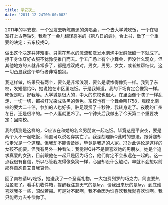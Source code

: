 ```yaml
---
title: 平安夜二
date: "2011-12-24T00:00:00Z"
---
```

2011年的平安夜，一个室友去听陈奕迅的演唱会，一个去大学城吃饭，一个在寝室打上古卷轴5，我看了一会儿翻译恶劣的《第八日的蝉》，合上书，做了一个重要的决定：去东校找Q。

做出这个决定并非难事。只需在热水的激流和洗发水泡泡中发酵酝酿一下就成了。擦干身体穿好衣服不犹豫便推门而去。学五广场上有个小舞会，但没什么观众。但其他地方的人就非常多了，都是成双成对，男女，男男，女女，或者拉帮结伙，这一切凸显我这个单行者非常狼狈。

我这样做，结果只有两个，要么是非常浪漫，要么是凄惨得像狗一样。我到了东校，发短信给Q，她说她在市区里吃饭。于是我知道，我的下场肯定会像狗一样。吃饭是吧，好我等。大学城是很大的，中大的东校也很大。在里面像个瞎子一样乱走，一切一切，都被灯光染成昏黑的黄色。东校也有一个舞会叫1758，规模比南校的要大二十倍，参加的人也好多。驻足观赏了十秒钟，我转身走了。夜晚的广州冬日，还是很冷的。一个人逛就更冷了。一个钟头后我做出了今天第二个重要决定：回南校。

我的猜测是这样的，Q应该在和她的名义男朋友一起吃饭。毕竟这是平安夜，要是两个人不一起吃饭，简直可以说名存实亡了。我深刻理解Q此时的想法，跟劈腿却怕走光是一个道理。但我却不能责备她，毕竟是我追的人家。冯对此评论是这样的女孩不能要。但我有另外一种看法：我觉得Q并不是很喜欢她的男朋友。她是个追求真爱的女孩，目前跟他在一起只是因为巧合，他们肯定不会永远在一起的。这一点我很有自信，所以尽管我冻得像条狗一样，心里却没什么触动。早就不会想以前那样自怨自艾自我哀怜。

回了南校请lay吃饭，她送我了一个圣诞礼物，一大包费列罗的巧克力，简直要热泪盈眶了。看手机收件箱，提醒我注意天气的是lay，请我出来玩的是lay，到底谁喜欢我多一些，昭然若揭。可是对不起啊，我不会因为谁喜欢我我就喜欢谁啊。我只能尽力去补偿你了。